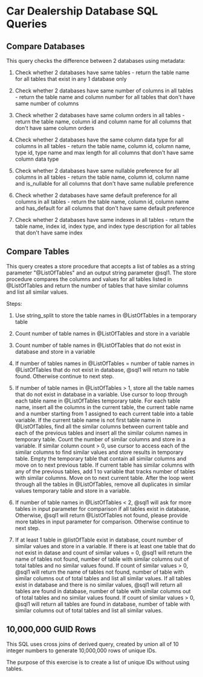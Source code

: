 # Car Dealership Database SQL Queries

## Compare Databases

This query checks the difference between 2 databases using metadata:

1. Check whether 2 databases have same tables - return the table name for all tables that exist in any 1 database only

2. Check whether 2 databases have same number of columns in all tables - return the table name and column number for all tables that don't have same number of columns

3. Check whether 2 databases have same column orders in all tables - return the table name, column id and column name for all columns that don't have same column orders

4. Check whether 2 databases have the same column data type for all columns in all tables - return the table name, column id, column name, type id, type name and max length for all columns that don't have same column data type

5. Check whether 2 databases have same nullable preference for all columns in all tables - return the table name, column id, column name and is_nullable for all columns that don't have same nullable preference 

6. Check whether 2 databases have same default preference for all columns in all tables - return the table name, column id, column name and has_default for all columns that don't have same default preference 

7. Check whether 2 databases have same indexes in all tables - return the table name, index id, index type, and index type description for all tables that don't have same index


## Compare Tables

This query creates a store procedure that accepts a list of tables as a string parameter "@ListOfTables" and an output string parameter @sql1. The store procedure compares the columns and values for all tables listed in @ListOfTables and return the number of tables that have similar columns and list all similar values.

Steps:

1. Use string_split to store the table names in @ListOfTables in a temporary table

2. Count number of table names in @ListOfTables and store in a variable

3. Count number of table names in @ListOfTables that do not exist in database and store in a variable

4. If number of tables names in @ListOfTables = number of table names in @ListOfTables that do not exist in database, @sql1 will return no table found. Otherwise continue to next step.

5. If number of table names in @ListOfTables > 1, store all the table names that do not exist in database in a variable. Use cursor to loop through each table name in @ListOfTables temporary table. For each table name, insert all the columns in the current table, the current table name and a number starting from 1 assigned to each current table into a table variable. If the current table name is not first table name in @ListOfTables, find all the similar columns between current table and each of the previous tables and insert all the similar column names in temporary table. Count the number of similar columns and store in a variable. If similar column count > 0, use cursor to access each of the similar columns to find similar values and store results in temporary table. Empty the temporary table that contain all similar columns and move on to next previous table. If current table has similar columns with any of the previous tables, add 1 to variable that tracks number of tables with similar columns. Move on to next current table. After the loop went through all the tables in @ListOfTables, remove all duplicates in similar values temporary table and store in a variable.

6. If number of table names in @ListOfTables < 2, @sql1 will ask for more tables in input parameter for comparison if all tables exist in database, Otherwise, @sql1 will return @ListOfTables not found, please provide more tables in input parameter for comparison. Otherwise continue to next step.

7. If at least 1 table in @listOfTable exist in database, count number of similar values and store in a variable. If there is at least one table that do not exist in datase and count of similar values = 0, @sql1 will return the name of tables not found, number of table with similar columns out of total tables and no similar values found. If count of similar values > 0, @sql1 will return the name of tables not found, number of table with similar columns out of total tables and list all similar values. If all tables exist in database and there is no similar values, @sql1 will return all tables are found in database, number of table with similar columns out of total tables and no similar values found. If count of similar values > 0, @sql1 will return all tables are found in database, number of table with similar columns out of total tables and list all similar values.


## 10,000,000 GUID Rows

This SQL uses cross joins of derived query, created by union all of 10 integer numbers to generate 10,000,000 rows of unique IDs.

The purpose of this exercise is to create a list of unique IDs without using tables.
